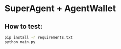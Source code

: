 # SuperAgent + AgentWallet

## How to test:

```bash
pip install -r requirements.txt
python main.py
``````